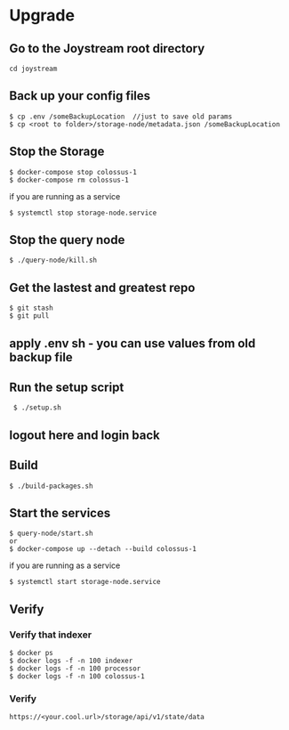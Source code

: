 # Upgrade 
## Go to the Joystream root directory
```
cd joystream
```
## Back up your config files 
```
$ cp .env /someBackupLocation  //just to save old params
$ cp <root to folder>/storage-node/metadata.json /someBackupLocation
```
## Stop the Storage 
```
$ docker-compose stop colossus-1
$ docker-compose rm colossus-1

```

if you are running as a service

```
$ systemctl stop storage-node.service
```

## Stop the query node
```
$ ./query-node/kill.sh
```
## Get the lastest and greatest repo
```
$ git stash
$ git pull
```

## apply .env sh - you can use values from old backup file

## Run the setup script
```
 $ ./setup.sh
```
## logout here and login back 

## Build

```
$ ./build-packages.sh 
```
## Start the services
```
$ query-node/start.sh
or
$ docker-compose up --detach --build colossus-1

```

if you are running as a service

```
$ systemctl start storage-node.service
```

## Verify
### Verify that indexer
```
$ docker ps
$ docker logs -f -n 100 indexer
$ docker logs -f -n 100 processor
$ docker logs -f -n 100 colossus-1
```

### Verify  
```
https://<your.cool.url>/storage/api/v1/state/data
```

